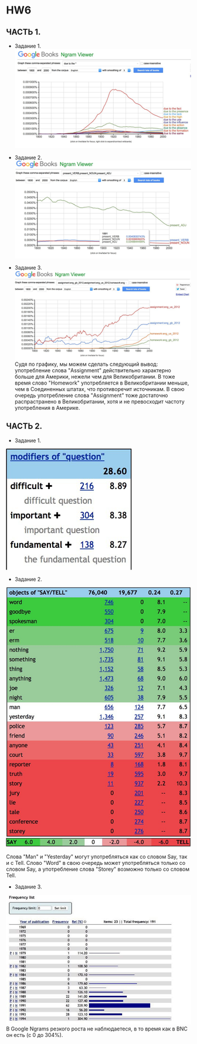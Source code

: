 # HW6
## ЧАСТЬ 1.
* Задание 1.
![alt text](https://github.com/Pogorelovaviktoriya/HW6/blob/master/1E9CC0FF-1330-4EA0-8DC5-65DA71D3F0B9.jpeg)

* Задание 2.
![alt text](https://github.com/Pogorelovaviktoriya/HW6/blob/master/6501F19D-26EA-43A7-AB91-120D813E771C.jpeg)

* Задание 3.
![alt text](https://github.com/Pogorelovaviktoriya/HW6/blob/master/F6F8C718-795B-40A2-9448-19F1BD7E6CEF.jpeg)
Судя по графику, мы можем сделать следующий вывод: употребление слова "Assignment" действительно характерно больше для Америки, нежели чем для Великобритании. В тоже время слово "Homework" употребляется в Великобритании меньше, чем в Соединенных штатах, что противоречит источникам. В свою очередь употребление слова "Assignment" тоже достаточно распрастранено в Великобритании, хотя и не превосходит частоту употребления в Америке.

## ЧАСТЬ 2.
* Задание 1.

![alt text](https://github.com/Pogorelovaviktoriya/HW6/blob/master/AB9B3FAE-728B-4126-BBC7-B3D193409998.jpeg)

* Задание 2.

![alt text](https://github.com/Pogorelovaviktoriya/HW6/blob/master/D4E4AF2F-12FB-46F9-83D3-8D191FA28CF6.jpeg)
![alt text](https://github.com/Pogorelovaviktoriya/HW6/blob/master/D3602CC0-26CB-40FE-BE2C-9B5E9ECBEE92.jpeg)

Слова "Man" и "Yesterday" могут употребляться как со словом Say, так и с Tell. Слово "Word" в свою очередь может употребляться только со словом Say, а употребление слова "Storey" возможно только со словом Tell.

* Задание 3.

![alt text](https://github.com/Pogorelovaviktoriya/HW6/blob/master/90070087-E516-4032-8806-3ABC65FF9B48.jpeg)
В Google Ngrams резкого роста не наблюдаетеся, в то время как в BNC он есть (с 0 до 304%).
